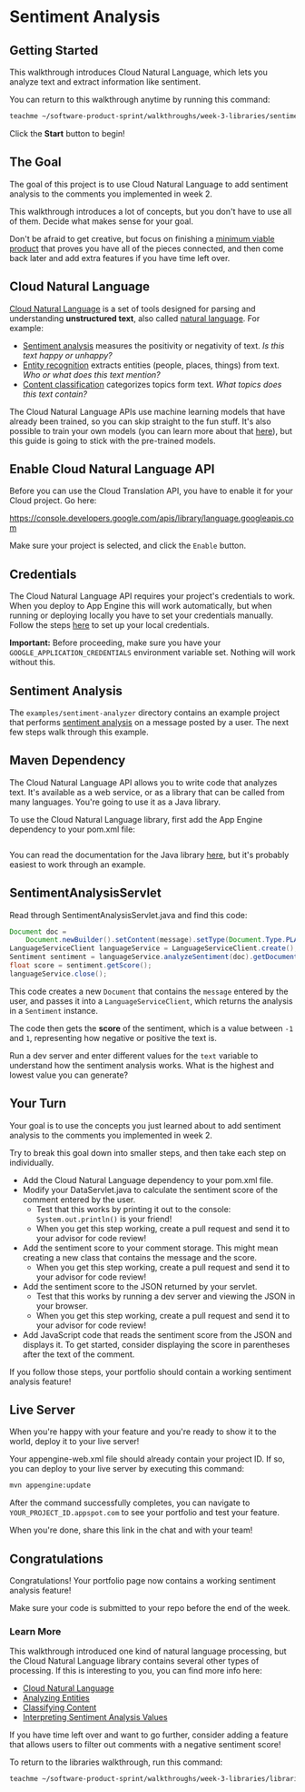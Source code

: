 # Sentiment Analysis

## Getting Started

This walkthrough introduces Cloud Natural Language, which lets you analyze text
and extract information like sentiment.

You can return to this walkthrough anytime by running this command:

```bash
teachme ~/software-product-sprint/walkthroughs/week-3-libraries/sentiment-analysis/sentiment-analysis-walkthrough.md
```

Click the **Start** button to begin!

## The Goal

The goal of this project is to use Cloud Natural Language to add sentiment
analysis to the comments you implemented in week 2.

This walkthrough introduces a lot of concepts, but you don't have to use all of
them. Decide what makes sense for your goal.

Don't be afraid to get creative, but focus on finishing a
[minimum viable product](https://en.wikipedia.org/wiki/Minimum_viable_product)
that proves you have all of the pieces connected, and then come back later and
add extra features if you have time left over.

## Cloud Natural Language

[Cloud Natural Language](https://cloud.google.com/natural-language) is a set of
tools designed for parsing and understanding **unstructured text**, also called
[natural language](https://en.wikipedia.org/wiki/Natural_language). For example:

-   [Sentiment analysis](https://en.wikipedia.org/wiki/Sentiment_analysis)
    measures the positivity or negativity of text. *Is this text happy or
    unhappy?*
-   [Entity recognition](https://en.wikipedia.org/wiki/Named-entity_recognition)
    extracts entities (people, places, things) from text. *Who or what does this
    text mention?*
-   [Content classification](https://en.wikipedia.org/wiki/Document_classification)
    categorizes topics form text. *What topics does this text contain?*

The Cloud Natural Language APIs use machine learning models that have already
been trained, so you can skip straight to the fun stuff. It's also possible to
train your own models (you can learn more about that
[here](https://cloud.google.com/automl/)), but this guide is going to stick with
the pre-trained models.

## Enable Cloud Natural Language API

Before you can use the Cloud Translation API, you have to enable it for your
Cloud project. Go here:

<https://console.developers.google.com/apis/library/language.googleapis.com>

Make sure your project is selected, and click the `Enable` button.

## Credentials

The Cloud Natural Language API requires your project's credentials to work. When
you deploy to App Engine this will work automatically, but when running or
deploying locally you have to set your credentials manually. Follow the steps
[here](https://cloud.google.com/docs/authentication/getting-started) to set up
your local credentials.

**Important:** Before proceeding, make sure you have your
`GOOGLE_APPLICATION_CREDENTIALS` environment variable set. Nothing will work
without this.

## Sentiment Analysis

The `examples/sentiment-analyzer` directory contains an example project that
performs [sentiment analysis](https://en.wikipedia.org/wiki/Sentiment_analysis)
on a message posted by a user. The next few steps walk through this example.

## Maven Dependency

The Cloud Natural Language API allows you to write code that analyzes text. It's
available as a web service, or as a library that can be called from many
languages. You're going to use it as a Java library.

To use the Cloud Natural Language library, first add the App Engine dependency
to your
<walkthrough-editor-open-file
    filePath="software-product-sprint/portfolio/pom.xml">
  pom.xml
</walkthrough-editor-open-file>
file:

```xml

```

You can read the documentation for the Java library
[here](https://googleapis.dev/java/google-cloud-clients/latest/index.html?com/google/cloud/language/v1/package-summary.html),
but it's probably easiest to work through an example.

## SentimentAnalysisServlet

Read through
<walkthrough-editor-open-file
    filePath="software-product-sprint/walkthroughs/week-3-libraries/sentiment-analysis/examples/sentiment-analyzer/src/main/java/com/google/sps/servlets/SentimentAnalysisServlet.java">
  SentimentAnalysisServlet.java
</walkthrough-editor-open-file>
and find this code:

```java
Document doc =
    Document.newBuilder().setContent(message).setType(Document.Type.PLAIN_TEXT).build();
LanguageServiceClient languageService = LanguageServiceClient.create();
Sentiment sentiment = languageService.analyzeSentiment(doc).getDocumentSentiment();
float score = sentiment.getScore();
languageService.close();
```

This code creates a new `Document` that contains the `message` entered by the
user, and passes it into a `LanguageServiceClient`, which returns the analysis
in a `Sentiment` instance.

The code then gets the **score** of the sentiment, which is a value between `-1`
and `1`, representing how negative or positive the text is.

Run a dev server and enter different values for the `text` variable to understand
how the sentiment analysis works. What is the highest and lowest value you can
generate?

## Your Turn

Your goal is to use the concepts you just learned about to add sentiment
analysis to the comments you implemented in week 2.

Try to break this goal down into smaller steps, and then take each step on
individually.

-   Add the Cloud Natural Language dependency to your
    <walkthrough-editor-open-file
        filePath="software-product-sprint/portfolio/pom.xml">
      pom.xml
    </walkthrough-editor-open-file>
    file.
-   Modify your
    <walkthrough-editor-open-file
        filePath="software-product-sprint/portfolio/src/main/java/com/google/sps/servlets/DataServlet.java">
      DataServlet.java
    </walkthrough-editor-open-file>
    to calculate the sentiment score of the comment entered by the user.
    -   Test that this works by printing it out to the console:
        `System.out.println()` is your friend!
    -   When you get this step working, create a pull request and send it to
        your advisor for code review!
-   Add the sentiment score to your comment storage. This might mean creating a
    new class that contains the message and the score.
    -   When you get this step working, create a pull request and send it to
        your advisor for code review!
-   Add the sentiment score to the JSON returned by your servlet.
    -   Test that this works by running a dev server and viewing the JSON in your
        browser.
    -   When you get this step working, create a pull request and send it to
        your advisor for code review!
-   Add JavaScript code that reads the sentiment score from the JSON and
    displays it. To get started, consider displaying the score in parentheses
    after the text of the comment.

If you follow those steps, your portfolio should contain a working sentiment
analysis feature!

## Live Server

When you're happy with your feature and you're ready to show it to the world,
deploy it to your live server!

Your
<walkthrough-editor-open-file
    filePath="software-product-sprint/portfolio/src/main/webapp/WEB-INF/appengine-web.xml">
  appengine-web.xml
</walkthrough-editor-open-file>
file should already contain your project ID. If so, you can deploy to your live
server by executing this command:

```bash
mvn appengine:update
```

After the command successfully completes, you can navigate to
`YOUR_PROJECT_ID.appspot.com` to see your portfolio and test your feature.

When you're done, share this link in the chat and with your team!

## Congratulations

<walkthrough-conclusion-trophy></walkthrough-conclusion-trophy>

Congratulations! Your portfolio page now contains a working sentiment analysis
feature!

Make sure your code is submitted to your repo before the end of the week.

### Learn More

This walkthrough introduced one kind of natural language processing, but the
Cloud Natural Language library contains several other types of processing. If
this is interesting to you, you can find more info here:

-   [Cloud Natural Language](https://cloud.google.com/natural-language)
-   [Analyzing Entities](https://cloud.google.com/natural-language/docs/analyzing-entities)
-   [Classifying Content](https://cloud.google.com/natural-language/docs/classifying-text)
-   [Interpreting Sentiment Analysis Values](https://cloud.google.com/natural-language/docs/basics#interpreting_sentiment_analysis_values)

If you have time left over and want to go further, consider adding a feature
that allows users to filter out comments with a negative sentiment score!

To return to the libraries walkthrough, run this command:

```bash
teachme ~/software-product-sprint/walkthroughs/week-3-libraries/libraries-walkthrough.md
```